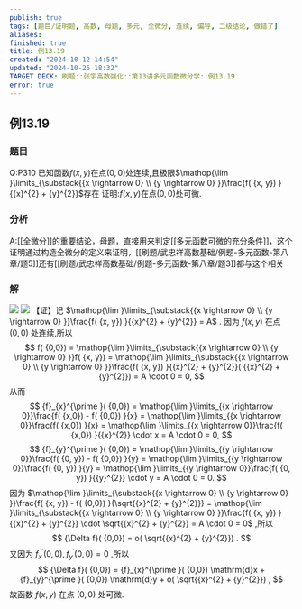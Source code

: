 ```yaml
---
publish: true
tags: [题目/证明题, 高数, 母题, 多元, 全微分, 连续, 偏导, 二级结论, 做错了]
aliases: 
finished: true
title: 例13.19
created: "2024-10-12 14:54"
updated: "2024-10-26 18:32"
TARGET DECK: 刷题::张宇高数强化::第13讲多元函数微分学::例13.19
error: true
---
```

## 例13.19
### 题目
Q:P310 已知函数$f( {x, y})$在点$( {0,0})$处连续,且极限$\mathop{\lim }\limits_{\substack{{x \rightarrow 0} \\ {y \rightarrow 0} }}\frac{f( {x, y}) }{{x}^{2} + {y}^{2}}$存在
证明:$f( {x, y})$在点$( {0,0})$处可微.
### 分析
A:[[全微分]]的重要结论，母题，直接用来判定[[多元函数可微的充分条件]]，这个证明通过构造全微分的定义来证明，[[刷题/武忠祥高数基础/例题-多元函数-第八章/题5]]还有[[刷题/武忠祥高数基础/例题-多元函数-第八章/题3]]都与这个相关
### 解
![](https://img.hwenyi.live/202410261537425.webp)
![](https://img.hwenyi.live/202410261538203.webp)
【证】记 $\mathop{\lim }\limits_{\substack{{x \rightarrow 0} \\ {y \rightarrow 0} }}\frac{f( {x, y}) }{{x}^{2} + {y}^{2}} = A$ . 因为 $f( {x, y})$ 在点 $( {0,0})$ 处连续,所以
$$
f( {0,0}) = \mathop{\lim }\limits_{\substack{{x \rightarrow 0} \\ {y \rightarrow 0} }}f( {x, y}) = \mathop{\lim }\limits_{\substack{{x \rightarrow 0} \\ {y \rightarrow 0} }}\frac{f( {x, y}) }{{x}^{2} + {y}^{2}}( {{x}^{2} + {y}^{2}}) = A \cdot 0 = 0,
$$
从而
$$
{f}_{x}^{\prime }( {0,0}) = \mathop{\lim }\limits_{{x \rightarrow 0}}\frac{f( {x,0}) - f( {0,0}) }{x} = \mathop{\lim }\limits_{{x \rightarrow 0}}\frac{f( {x,0}) }{x} = \mathop{\lim }\limits_{{x \rightarrow 0}}\frac{f( {x,0}) }{{x}^{2}} \cdot x = A \cdot 0 = 0,
$$
$$
{f}_{y}^{\prime }( {0,0}) = \mathop{\lim }\limits_{{y \rightarrow 0}}\frac{f( {0, y}) - f( {0,0}) }{y} = \mathop{\lim }\limits_{{y \rightarrow 0}}\frac{f( {0, y}) }{y} = \mathop{\lim }\limits_{{y \rightarrow 0}}\frac{f( {0, y}) }{{y}^{2}} \cdot y = A \cdot 0 = 0.
$$
因为 $\mathop{\lim }\limits_{\substack{{x \rightarrow 0} \\ {y \rightarrow 0} }}\frac{f( {x, y}) - f( {0,0}) }{\sqrt{{x}^{2} + {y}^{2}}} = \mathop{\lim }\limits_{\substack{{x \rightarrow 0} \\ {y \rightarrow 0} }}\frac{f( {x, y}) }{{x}^{2} + {y}^{2}} \cdot \sqrt{{x}^{2} + {y}^{2}} = A \cdot 0 = 0$ ,所以
$$
{\Delta f}( {0,0}) = o( \sqrt{{x}^{2} + {y}^{2}}) .
$$
又因为 ${f}_{x}^{\prime }( {0,0}) ,{f}_{y}^{\prime }( {0,0}) = 0$ ,所以
$$
{\Delta f}( {0,0}) = {f}_{x}^{\prime }( {0,0}) \mathrm{d}x + {f}_{y}^{\prime }( {0,0}) \mathrm{d}y + o( \sqrt{{x}^{2} + {y}^{2}}) ,
$$
故函数 $f( {x, y})$ 在点 $( {0,0})$ 处可微.


